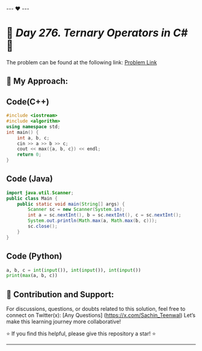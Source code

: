 --- ❤️ ---

# 🚀 _Day 276. Ternary Operators in C#_ 🧠


The problem can be found at the following link: [Problem Link](https://www.interviewbit.com/problems/ternary-operators-in-c/)

## 🎯 **My Approach:**


## Code(C++)
```cpp
#include <iostream>
#include <algorithm>
using namespace std;
int main() {
    int a, b, c;
    cin >> a >> b >> c;
    cout << max({a, b, c}) << endl;
    return 0;
}
```

## Code (Java)

```java
import java.util.Scanner;
public class Main {
    public static void main(String[] args) {
        Scanner sc = new Scanner(System.in);
        int a = sc.nextInt(), b = sc.nextInt(), c = sc.nextInt();
        System.out.println(Math.max(a, Math.max(b, c)));
        sc.close();
    }
}
```

## Code (Python)

```python
a, b, c = int(input()), int(input()), int(input())
print(max(a, b, c))
```



## 🎯 **Contribution and Support:**

For discussions, questions, or doubts related to this solution, feel free to connect on Twitter(x): [Any Questions] (https://x.com/Sachin_Teenwal) Let’s make this learning journey more collaborative!

⭐ If you find this helpful, please give this repository a star! ⭐

---
